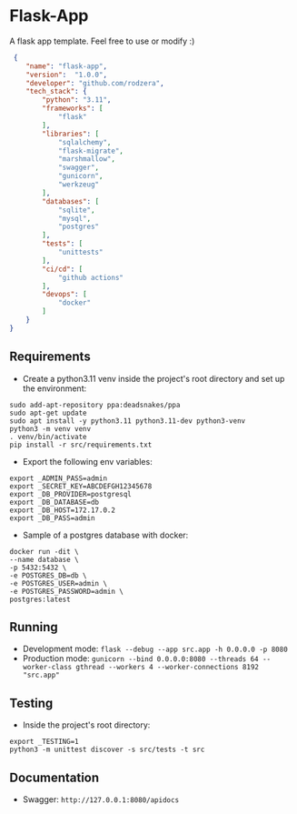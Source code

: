 # Flask-App

A flask app template. Feel free to use or modify :)

```json
 {
    "name": "flask-app",
    "version":  "1.0.0",
    "developer": "github.com/rodzera",
    "tech_stack": {
        "python": "3.11",
        "frameworks": [
            "flask"
        ],
        "libraries": [
            "sqlalchemy",
            "flask-migrate",
            "marshmallow",
            "swagger",
            "gunicorn",
            "werkzeug"
        ],
        "databases": [
            "sqlite",
            "mysql",
            "postgres"
        ],
        "tests": [
            "unittests"
        ],
        "ci/cd": [
            "github actions"
        ],
        "devops": [
            "docker"
        ]
    }
}
```

## Requirements

- Create a python3.11 venv inside the project's root directory and set up the environment:

```shell
sudo add-apt-repository ppa:deadsnakes/ppa
sudo apt-get update
sudo apt install -y python3.11 python3.11-dev python3-venv
python3 -m venv venv
. venv/bin/activate
pip install -r src/requirements.txt
```

- Export the following env variables:

```shell
export _ADMIN_PASS=admin
export _SECRET_KEY=ABCDEFGH12345678
export _DB_PROVIDER=postgresql
export _DB_DATABASE=db
export _DB_HOST=172.17.0.2
export _DB_PASS=admin
```

- Sample of a postgres database with docker:

```shell 
docker run -dit \
--name database \
-p 5432:5432 \
-e POSTGRES_DB=db \
-e POSTGRES_USER=admin \
-e POSTGRES_PASSWORD=admin \
postgres:latest
```

## Running

- Development mode: `flask --debug --app src.app -h 0.0.0.0 -p 8080`
- Production mode: `gunicorn --bind 0.0.0.0:8080 --threads 64 --worker-class gthread --workers 4 --worker-connections 8192 "src.app"`

## Testing

- Inside the project's root directory:

```shell
export _TESTING=1
python3 -m unittest discover -s src/tests -t src
```

## Documentation

- Swagger: `http://127.0.0.1:8080/apidocs`
